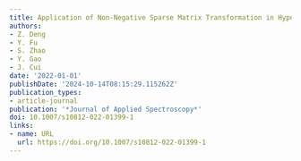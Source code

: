 ```yaml
---
title: Application of Non-Negative Sparse Matrix Transformation in Hyperspectral Analysis
authors:
- Z. Deng
- Y. Fu
- S. Zhao
- Y. Gao
- J. Cui
date: '2022-01-01'
publishDate: '2024-10-14T08:15:29.115262Z'
publication_types:
- article-journal
publication: '*Journal of Applied Spectroscopy*'
doi: 10.1007/s10812-022-01399-1
links:
- name: URL
  url: https://doi.org/10.1007/s10812-022-01399-1
---
```

